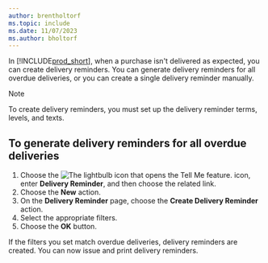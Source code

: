 ```yaml
---
author: brentholtorf
ms.topic: include
ms.date: 11/07/2023
ms.author: bholtorf
---
```


In [!INCLUDE[prod_short](../../../includes/prod_short.md)], when a purchase isn't delivered as expected, you can create delivery reminders. You can generate delivery reminders for all overdue deliveries, or you can create a single delivery reminder manually.  

> [!NOTE]  
> To create delivery reminders, you must set up the delivery reminder terms, levels, and texts.  

## To generate delivery reminders for all overdue deliveries  

1. Choose the ![The lightbulb icon that opens the Tell Me feature.](../../../media/ui-search/search_small.png "Tell me what you want to do") icon, enter **Delivery Reminder**, and then choose the related link.  
2. Choose the **New** action.  
3. On the **Delivery Reminder** page, choose the **Create Delivery Reminder** action.  
4. Select the appropriate filters.  
5. Choose the **OK** button.  

If the filters you set match overdue deliveries, delivery reminders are created. You can now issue and print delivery reminders.  

